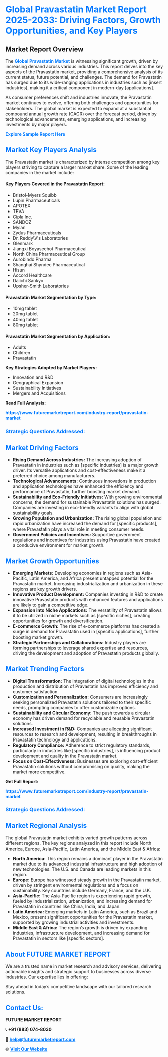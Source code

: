 <h1 style="color: #007BFF;">Global Pravastatin Market Report 2025-2033: Driving Factors, Growth Opportunities, and Key Players</h1>

<section id="overview">
<h2>Market Report Overview</h2>
<p>The <a href="https://www.futuremarketreport.com/industry-report/pravastatin-market" style="color: #007BFF; text-decoration: none;"><strong>Global Pravastatin Market</strong></a> is witnessing significant growth, driven by increasing demand across various industries. This report delves into the key aspects of the Pravastatin market, providing a comprehensive analysis of its current status, future potential, and challenges. The demand for Pravastatin has surged due to its wide-ranging applications in industries such as [insert industries], making it a critical component in modern-day [applications].</p>
<p>As consumer preferences shift and industries innovate, the Pravastatin market continues to evolve, offering both challenges and opportunities for stakeholders. The global market is expected to expand at a substantial compound annual growth rate (CAGR) over the forecast period, driven by technological advancements, emerging applications, and increasing investments by major players.</p>
</section>

<section id="overview">
<p><a href="https://www.futuremarketreport.com/request-sample/reportId=125470" style="color: #007BFF; text-decoration: none;"><strong>Explore Sample Report Here</strong></a></p>
</section>

<section id="key-players">
<h2 style="color: #007BFF;">Market Key Players Analysis</h2>
<p>The Pravastatin market is characterized by intense competition among key players striving to capture a larger market share. Some of the leading companies in the market include:</p>
<h4>Key Players Covered in the Pravastatin Report:</h4>
<ul><li>Bristol-Myers Squibb</li><li>Lupin Pharmaceuticals</li><li>APOTEX</li><li>TEVA</li><li>Cipla Inc.</li><li>SANDOZ</li><li>Mylan</li><li>Zydus Pharmaceuticals</li><li>Dr. Reddy\\\&#039;s Laboratories</li><li>Glenmark</li><li>Jiangxi Boyaseehot Pharmaceutical</li><li>North China Pharmaceutical Group</li><li>Aurobindo Pharma</li><li>Shanghai Shyndec Pharmaceutical</li><li>Hisun</li><li>Accord Healthcare</li><li>Daiichi Sankyo</li><li>Upsher-Smith Laboratories</li></ul>
<h4>Pravastatin Market Segmentation by Type:</h4>
<ul><li>10mg tablet</li><li>20mg tablet</li><li>40mg tablet</li><li>80mg tablet</li></ul>

<h4>Pravastatin Market Segmentation by Application:</h4>
<ul><li>Adults</li><li>Children</li><li>Pravastatin</li></ul>
<p><strong>Key Strategies Adopted by Market Players:</strong></p>
<ul>
<li>Innovation and R&D</li>
<li>Geographical Expansion</li>
<li>Sustainability Initiatives</li>
<li>Mergers and Acquisitions</li>
</ul>
</section>

<section>
<p><strong>Read Full Analysis: </strong></p><a href="https://www.futuremarketreport.com/industry-report/pravastatin-market" style="color: #007BFF; text-decoration: none;"><strong>https://www.futuremarketreport.com/industry-report/pravastatin-market</strong></a>
<h3 style="color: #007BFF;">Strategic Questions Addressed:</h3>
</section>

<section id="driving-factors">
<h2 style="color: #007BFF;">Market Driving Factors</h2>
<ul>
<li><strong>Rising Demand Across Industries:</strong> The increasing adoption of Pravastatin in industries such as [specific industries] is a major growth driver. Its versatile applications and cost-effectiveness make it a preferred choice among manufacturers.</li>
<li><strong>Technological Advancements:</strong> Continuous innovations in production and application technologies have enhanced the efficiency and performance of Pravastatin, further boosting market demand.</li>
<li><strong>Sustainability and Eco-Friendly Initiatives:</strong> With growing environmental concerns, the demand for sustainable Pravastatin solutions has surged. Companies are investing in eco-friendly variants to align with global sustainability goals.</li>
<li><strong>Growing Population and Urbanization:</strong> The rising global population and rapid urbanization have increased the demand for [specific products], where Pravastatin plays a vital role in meeting consumer needs.</li>
<li><strong>Government Policies and Incentives:</strong> Supportive government regulations and incentives for industries using Pravastatin have created a conducive environment for market growth.</li>
</ul>
</section>

<section id="growth-opportunities">
<h2 style="color: #007BFF;">Market Growth Opportunities</h2>
<ul>
<li><strong>Emerging Markets:</strong> Developing economies in regions such as Asia-Pacific, Latin America, and Africa present untapped potential for the Pravastatin market. Increasing industrialization and urbanization in these regions are key growth drivers.</li>
<li><strong>Innovative Product Development:</strong> Companies investing in R&D to create innovative Pravastatin products with enhanced features and applications are likely to gain a competitive edge.</li>
<li><strong>Expansion into Niche Applications:</strong> The versatility of Pravastatin allows it to be utilized in niche markets such as [specific niches], creating opportunities for growth and diversification.</li>
<li><strong>E-commerce Growth:</strong> The rise of e-commerce platforms has created a surge in demand for Pravastatin used in [specific applications], further boosting market growth.</li>
<li><strong>Strategic Partnerships and Collaborations:</strong> Industry players are forming partnerships to leverage shared expertise and resources, driving the development and adoption of Pravastatin products globally.</li>
</ul>
</section>

<section id="trending-factors">
<h2 style="color: #007BFF;">Market Trending Factors</h2>
<ul>
<li><strong>Digital Transformation:</strong> The integration of digital technologies in the production and distribution of Pravastatin has improved efficiency and customer satisfaction.</li>
<li><strong>Customization and Personalization:</strong> Consumers are increasingly seeking personalized Pravastatin solutions tailored to their specific needs, prompting companies to offer customizable options.</li>
<li><strong>Sustainability and Circular Economy:</strong> The push towards a circular economy has driven demand for recyclable and reusable Pravastatin solutions.</li>
<li><strong>Increased Investment in R&D:</strong> Companies are allocating significant resources to research and development, resulting in breakthroughs in Pravastatin technology and applications.</li>
<li><strong>Regulatory Compliance:</strong> Adherence to strict regulatory standards, particularly in industries like [specific industries], is influencing product development and quality in the Pravastatin market.</li>
<li><strong>Focus on Cost-Effectiveness:</strong> Businesses are exploring cost-efficient Pravastatin solutions without compromising on quality, making the market more competitive.</li>
</ul>
</section>

<section>
<p><strong>Get Full Report: </strong></p><a href="https://www.futuremarketreport.com/industry-report/pravastatin-market" style="color: #007BFF; text-decoration: none;"><strong>https://www.futuremarketreport.com/industry-report/pravastatin-market</strong></a>
<h3 style="color: #007BFF;">Strategic Questions Addressed:</h3>
</section>


<section id="regional-analysis">
<h2 style="color: #007BFF;">Market Regional Analysis</h2>
<p>The global Pravastatin market exhibits varied growth patterns across different regions. The key regions analyzed in this report include North America, Europe, Asia-Pacific, Latin America, and the Middle East & Africa:</p>
<ul>
<li><strong>North America:</strong> This region remains a dominant player in the Pravastatin market due to its advanced industrial infrastructure and high adoption of new technologies. The U.S. and Canada are leading markets in this region.</li>
<li><strong>Europe:</strong> Europe has witnessed steady growth in the Pravastatin market, driven by stringent environmental regulations and a focus on sustainability. Key countries include Germany, France, and the U.K.</li>
<li><strong>Asia-Pacific:</strong> The Asia-Pacific region is experiencing rapid growth, fueled by industrialization, urbanization, and increasing demand for Pravastatin in countries like China, India, and Japan.</li>
<li><strong>Latin America:</strong> Emerging markets in Latin America, such as Brazil and Mexico, present significant opportunities for the Pravastatin market, supported by growing industrial activities and investments.</li>
<li><strong>Middle East & Africa:</strong> The region’s growth is driven by expanding industries, infrastructure development, and increasing demand for Pravastatin in sectors like [specific sectors].</li>
</ul>
</section>

<footer>
<h2 style="color: #007BFF;">About FUTURE MARKET REPORT</h2>
<p>We are a trusted name in market research and advisory services, delivering actionable insights and strategic support to businesses across diverse industries. Our expertise lies in offering:</p>

<p>Stay ahead in today’s competitive landscape with our tailored research solutions.</p>

<h2 style="color: #007BFF;">Contact Us:</h2>
<p><strong>FUTURE MARKET REPORT</strong></p>
<p>📞 <strong>+91 (883) 074-8030</strong></p>
<p>📧 <strong><a href="mailto:help@futuremarketreport.com" style="color: #007BFF;">help@futuremarketreport.com</a></strong></p>
<p>🌐 <strong><a href="https://www.futuremarketreport.com/" style="color: #007BFF;">Visit Our Website</a></strong></p>
</footer>